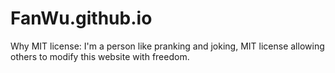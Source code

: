 # FanWu.github.io
Why MIT license: I'm a person like pranking and joking, MIT license allowing others to modify this website with freedom.
